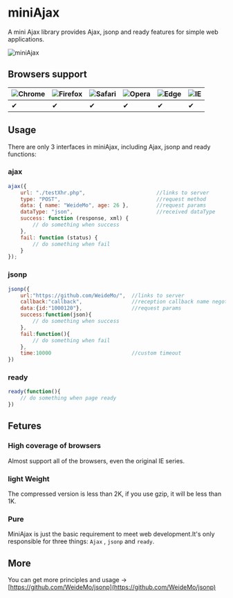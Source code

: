 # miniAjax
A mini Ajax library provides Ajax, jsonp and ready features for simple web applications.

![miniAjax](http://7ktvc3.com1.z0.glb.clouddn.com/miniAjax.png)

## Browsers support

| ![Chrome](https://raw.github.com/alrra/browser-logos/master/src/chrome/chrome_48x48.png) | ![Firefox](https://raw.github.com/alrra/browser-logos/master/src/firefox/firefox_48x48.png) | ![Safari](https://raw.github.com/alrra/browser-logos/master/src/safari/safari_48x48.png) | ![Opera](https://raw.github.com/alrra/browser-logos/master/src/opera/opera_48x48.png) | ![Edge](https://raw.github.com/alrra/browser-logos/master/src/edge/edge_48x48.png) | ![IE](https://raw.github.com/alrra/browser-logos/master/src/archive/internet-explorer_9-11/internet-explorer_9-11_48x48.png) |
| ---------------------------------------- | ---------------------------------------- | ---------------------------------------- | ---------------------------------------- | ---------------------------------------- | ---------------------------------------- |
| ✔                                        | ✔                                        | ✔                                        | ✔                                        | ✔                                             | ✔  

## Usage

There are only 3 interfaces in miniAjax, including Ajax, jsonp and ready functions:

### ajax

```javascript
ajax({
    url: "./testXhr.php",                       //links to server
    type: "POST",                               //request method
    data: { name: "WeideMo", age: 26 },         //request params
    dataType: "json",                           //received dataType
    success: function (response, xml) {
        // do something when success
    },
    fail: function (status) {
        // do something when fail
    }
});
```

### jsonp

```javascript
jsonp({
    url:"https://github.com/WeideMo/",  //links to server
    callback:"callback",                //reception callback name negotiated with the backend-server
    data:{id:"1000120"},                //request params
    success:function(json){
        // do something when success
    },
    fail:function(){
        // do something when fail
    },
    time:10000                          //custom timeout
})
```

### ready

```javascript
ready(function(){
    // do something when page ready
})
```

## Fetures

### High coverage of browsers

Almost support all of the browsers, even the original IE series.

### light Weight

The compressed version is less than 2K, if you use gzip, it will be less than 1K.

### Pure

MiniAjax is just the basic requirement to meet web development.It's only responsible for three things: `Ajax` , `jsonp` and `ready`.


## More

You can get more principles and usage ->[https://github.com/WeideMo/jsonp](https://github.com/WeideMo/jsonp)
